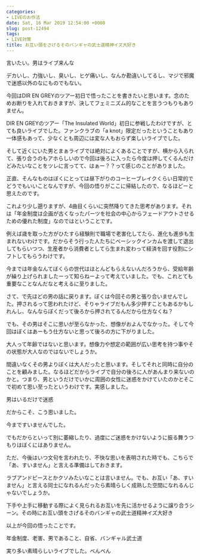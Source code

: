 ```yaml
---
categories:
- LIVEのお作法
date: Sat, 16 Mar 2019 12:54:00 +0000
slug: post-12494
tags:
- LIVE対策
title: お互い頭をさげるそのバンギャの武士道精神イズ大好き
---
```


言いたい。男はライブ来んな

デカいし、力強いし、臭いし、ヒゲ痛いし、なんか勘違いしてるし、マジで邪魔で迷惑以外のなにものでもない。

今回はDIR EN GREYのツアー初日で悟ったことを書きたいと思います。念のためお断りを入れておきますが、決してフェミニズム的なことを言うつもりもありません。

<!--more--> 

DIR EN GREYのツアー「The Insulated World」初日に参戦したわけですが、とても良いライブでした。ファンクラブの「a knot」限定だったということもあり一体感もあって、少なくとも周辺には変な人もおらず楽しいライブでした。

そして近くにいた男とまぁライブでは絶対によくあることですが、横から入られて、張り合うのもアホらしいので今回は後ろに入ったら今度は押してくるんだけどみたいなことをツレに言ってて、はぁー？？って感じのことがありました。

正直、そんなものはぼくにとっては昼下がりのコーヒーブレイクくらい日常的でどうでもいいことなんですが、今回の悟りがここに帰結したので、なるほどーと思えたのです。

これより少し遡りますが、4曲目くらいに突然降りてきた思考があります。それは「年金制度は企画が古くなったパーツを社会の中心からフェードアウトさせるための優れた制度」なのではということです。

例えば歳を取った方がひたすら経験則で職場で老害化してたら、進化も進歩も生まれないわけです。だからそう行った人たちにベーシックインカムを渡して退出してもらいつつ、生産者から消費者としてら生まれ変わって経済を回す役割にシフトしてもらうわけです。

今までは年金なんてぼくらの世代はほとんどもらえないんだろうから、受給年齢が繰り上げられましたーって知らねーよって考えていました。でも、これとても重要なことなんだなと考えるに至りました。

さて、で先ほどの男の話に戻ります。ぼくは今回その男と張り合いませんでした。押されるって思われたけど、そりゃライブだもん多少押すこともあるかもしれんし、なんならぼくだって後ろから押されてるんだから仕方なくね？

でも、その男はそこに思いが至らなかった、想像がおよんでなかった。そして今回はぼくはあーもう仕方ないと思って後ろの方に下がりました。

大人って年齢ではないと思います。想像力や想定の範囲が広い思考を持つ事やその状態が大人なのではないでしょうか。

間違いなくその男よりぼくは大人だったと思います。そしてそれと同時に自分のことを顧みました。なるほどだからライブで自分の後ろに人があんまり来ないのかと。つまり、男というだけでいかに周囲の女性に迷惑をかけていたのかとそこで初めて思い至ったというわけです。実感しました。

男はいるだけで迷惑

だからこそ、こう思いました。

今まですいませんでした。

でもだからといって別に萎縮したり、過度にご迷惑をかけないように振る舞うつもりはぼくにはありません。

ただ、今後はいつ文句を言われたり、不快な思いを表明された時でも、こちらで「あ、すいません」と言える準備はしておきます。

ラブアンドピースとかクソみたいなことは言いません。でも、お互い「あ、すいません」と言える同士になれるんだったら素晴らしく成熟した空間になれるんじゃないでしょうか。

下手や上手に移動する際によく見られるお互いを先に活かせるように譲り合うシーン。その時にお互い頭をさげるそのバンギャの武士道精神イズ大好き

以上が今回の悟ったことです。

年金制度、老害、男であること、自省、バンギャル武士道

実り多い素晴らしいライブでした。べんべん